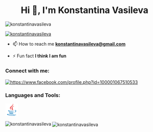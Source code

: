 <h1 align="center">Hi 👋, I'm Konstantina Vasileva</h1>
<p align="left"> <img src="https://komarev.com/ghpvc/?username=konstantinavasileva&label=Profile%20views&color=0e75b6&style=flat" alt="konstantinavasileva" /> </p>

<p align="left"> <a href="https://github.com/ryo-ma/github-profile-trophy"><img src="https://github-profile-trophy.vercel.app/?username=konstantinavasileva" alt="konstantinavasileva" /></a> </p>

- 📫 How to reach me **konstantinavasileva@gmail.com**

- ⚡ Fun fact **I think I am fun**

<h3 align="left">Connect with me:</h3>
<p align="left">
<a href="https://fb.com/https://www.facebook.com/profile.php?id=100001067510533" target="blank"><img align="center" src="https://raw.githubusercontent.com/rahuldkjain/github-profile-readme-generator/master/src/images/icons/Social/facebook.svg" alt="https://www.facebook.com/profile.php?id=100001067510533" height="30" width="40" /></a>
</p>

<h3 align="left">Languages and Tools:</h3>
<p align="left"> <a href="https://www.java.com" target="_blank" rel="noreferrer"> <img src="https://raw.githubusercontent.com/devicons/devicon/master/icons/java/java-original.svg" alt="java" width="40" height="40"/> </a> </p>

<p><img align="left" src="https://github-readme-stats.vercel.app/api/top-langs?username=konstantinavasileva&show_icons=true&locale=en&layout=compact" alt="konstantinavasileva" /></p>

<p>&nbsp;<img align="center" src="https://github-readme-stats.vercel.app/api?username=konstantinavasileva&show_icons=true&locale=en" alt="konstantinavasileva" /></p>
        
